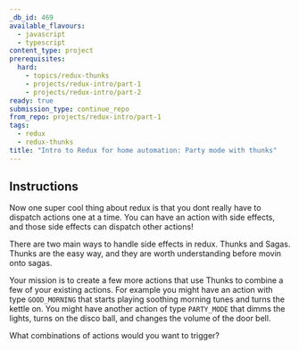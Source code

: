 ```yaml
---
_db_id: 469
available_flavours:
  - javascript
  - typescript
content_type: project
prerequisites:
  hard:
    - topics/redux-thunks
    - projects/redux-intro/part-1
    - projects/redux-intro/part-2
ready: true
submission_type: continue_repo
from_repo: projects/redux-intro/part-1
tags:
  - redux
  - redux-thunks
title: "Intro to Redux for home automation: Party mode with thunks"
---
```


## Instructions

Now one super cool thing about redux is that you dont really have to dispatch actions one at a time. You can have an action with side effects, and those side effects can dispatch other actions!

There are two main ways to handle side effects in redux. Thunks and Sagas. Thunks are the easy way, and they are worth understanding before movin onto sagas.

Your mission is to create a few more actions that use Thunks to combine a few of your existing actions. For example you might have an action with type `GOOD_MORNING` that starts playing soothing morning tunes and turns the kettle on. You might have another action of type `PARTY_MODE` that dimms the lights, turns on the disco ball, and changes the volume of the door bell.

What combinations of actions would you want to trigger?
